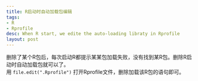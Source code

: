 ```yaml
---
title: R启动时自动加载包编辑
tags:
- R
- Rprofile
desc: When R start, we edite the auto-loading libraty in Rprofile
layout: post
---
```


删除了某个R包后，每次启动R都提示某某包加载失败，没有找到某R包。删除R启动时自动加载包就可以了。    
用 `file.edit(".Rprofile")` 打开Rprofile文件，删除加载该R包的语句即可。


